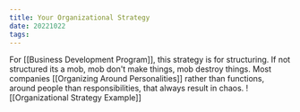```yaml
---
title: Your Organizational Strategy
date: 20221022
tags:
---
```


For [[Business Development Program]], this strategy is for structuring. If not structured its a mob, mob don't make things, mob destroy things.
Most companies [[Organizing Around Personalities]] rather than functions, around people than responsibilities, that always result in chaos.
![[Organizational Strategy Example]] 
